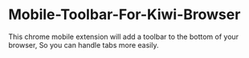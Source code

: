 # Mobile-Toolbar-For-Kiwi-Browser
This chrome mobile extension will add a toolbar to the bottom of your browser, So you can handle tabs more easily.

